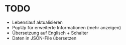 # TODO

- Lebenslauf aktualisieren
- PopUp für erweiterte Informationen (mehr anzeigen)
- Übersetzung auf Englisch + Schalter
- Daten in JSON-File übersetzen
